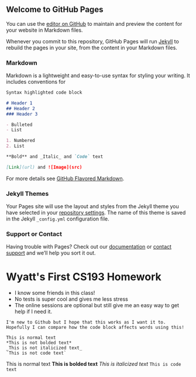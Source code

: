 ## Welcome to GitHub Pages

You can use the [editor on GitHub](https://github.com/kalutes/CS193_Fall18_Lab1/edit/master/index.md) to maintain and preview the content for your website in Markdown files.

Whenever you commit to this repository, GitHub Pages will run [Jekyll](https://jekyllrb.com/) to rebuild the pages in your site, from the content in your Markdown files.

### Markdown

Markdown is a lightweight and easy-to-use syntax for styling your writing. It includes conventions for

```markdown
Syntax highlighted code block

# Header 1
## Header 2
### Header 3

- Bulleted
- List

1. Numbered
2. List

**Bold** and _Italic_ and `Code` text

[Link](url) and ![Image](src)
```

For more details see [GitHub Flavored Markdown](https://guides.github.com/features/mastering-markdown/).

### Jekyll Themes

Your Pages site will use the layout and styles from the Jekyll theme you have selected in your [repository settings](https://github.com/kalutes/CS193_Fall18_Lab1/settings). The name of this theme is saved in the Jekyll `_config.yml` configuration file.

### Support or Contact

Having trouble with Pages? Check out our [documentation](https://help.github.com/categories/github-pages-basics/) or [contact support](https://github.com/contact) and we’ll help you sort it out.

# Wyatt's First CS193 Homework

- I know some friends in this class!
- No tests is super cool and gives me less stress
- The online sessions are optional but still give me an easy way to get help if I need it.

```
I'm new to Github but I hope that this works as I want it to. Hopefully I can compare how the code block affects words using this!

This is normal text
*This is not bolded text*
_This is not italicized text_
`This is not code text`

```
This is normal text
**This is bolded text**
_This is italicized text_
`This is code text`
